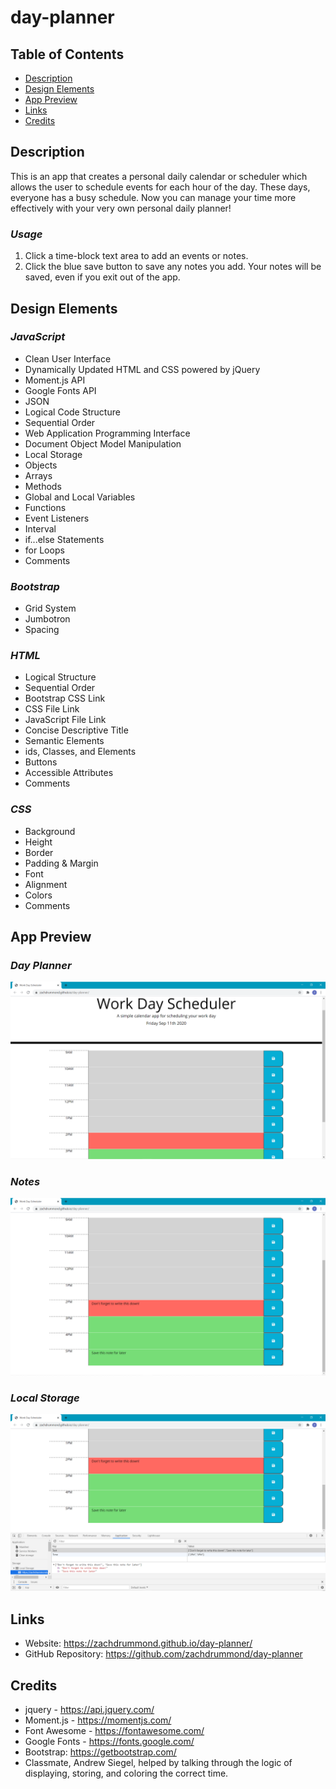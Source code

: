 # day-planner

## Table of Contents
* [Description](#Description)
* [Design Elements](#Design-Elements)
* [App Preview](#App-Preview)
* [Links](#Links)
* [Credits](#Credits)

## Description
This is an app that creates a personal daily calendar or scheduler which allows the user to schedule events for each hour of the day. These days, everyone has a busy schedule. Now you can manage your time more effectively with your very own personal daily planner!

### *Usage*
1. Click a time-block text area to add an events or notes.
2. Click the blue save button to save any notes you add.
Your notes will be saved, even if you exit out of the app.

## Design Elements
### *JavaScript*
* Clean User Interface
* Dynamically Updated HTML and CSS powered by jQuery
* Moment.js API
* Google Fonts API
* JSON
* Logical Code Structure
* Sequential Order
* Web Application Programming Interface
* Document Object Model Manipulation
* Local Storage
* Objects
* Arrays
* Methods
* Global and Local Variables
* Functions
* Event Listeners
* Interval
* if...else Statements
* for Loops
* Comments

### *Bootstrap*
* Grid System
* Jumbotron
* Spacing

### *HTML*
* Logical Structure
* Sequential Order
* Bootstrap CSS Link
* CSS File Link
* JavaScript File Link
* Concise Descriptive Title
* Semantic Elements
* ids, Classes, and Elements
* Buttons
* Accessible Attributes
* Comments

### *CSS*
* Background
* Height
* Border
* Padding & Margin
* Font
* Alignment
* Colors
* Comments

## App Preview
### *Day Planner*
![Screenshot](images/dayPlanner1.png)

### *Notes*
![Screenshot](images/dayPlanner2.png)

### *Local Storage*
![Screenshot](images/dayPlanner3.png)

## Links
* Website: https://zachdrummond.github.io/day-planner/
* GitHub Repository: https://github.com/zachdrummond/day-planner

## Credits
* jquery - https://api.jquery.com/
* Moment.js - https://momentjs.com/
* Font Awesome - https://fontawesome.com/
* Google Fonts - https://fonts.google.com/
* Bootstrap: https://getbootstrap.com/
* Classmate, Andrew Siegel, helped by talking through the logic of displaying, storing, and coloring the correct time.
